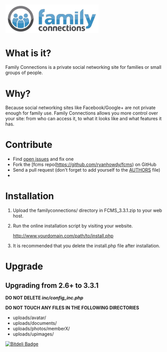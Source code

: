 ![Family Connections](./familyconnections/ui/images/logo.gif)
---

# What is it?
Family Connections is a private social networking site for families or small groups of people.

# Why?
Because social networking sites like Facebook/Google+ are not private enough for family use. Family Connections allows you more control over your site: from who can access it, to what it looks like and what features it has.

# Contribute
* Find [open issues](https://github.com/ryanhowdy/fcms/issues?labels=&page=1&state=open) and fix one
* Fork the [fcms repo(https://github.com/ryanhowdy/fcms) on GitHub
* Send a pull request (don't forget to add yourself to the [AUTHORS](https://github.com/ryanhowdy/fcms/blob/master/AUTHORS) file)
* 

# Installation

1. Upload the familyconnections/ directory in FCMS_3.3.1.zip to your web host.

2. Run the online installation script by visiting your website.

     http://www.yourdomain.com/path/to/install.php

3. It is recommended that you delete the install.php file after installation.


# Upgrade

## Upgrading from 2.6+ to 3.3.1

__DO NOT DELETE *inc/config_inc.php*__

__DO NOT TOUCH ANY FILES IN THE FOLLOWING DIRECTORIES__

* uploads/avatar/
* uploads/documents/
* uploads/photos/memberX/
* uploads/upimages/


[![Bitdeli Badge](https://d2weczhvl823v0.cloudfront.net/ryanhowdy/fcms/trend.png)](https://bitdeli.com/free "Bitdeli Badge")

